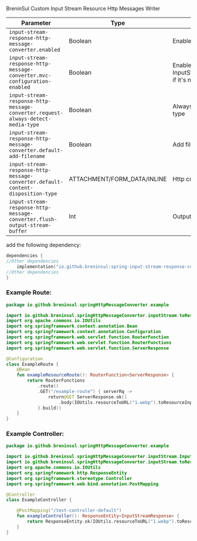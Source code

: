 BreninSul Custom Input Stream Resource Http Messages Writer

| Parameter                                                                       | Type                        | Description                                                                                                         |
|---------------------------------------------------------------------------------|-----------------------------|---------------------------------------------------------------------------------------------------------------------|
| `input-stream-response-http-message-converter.enabled`                          | Boolean                     | Enable autoconfig for this starter                                                                                  |
| `input-stream-response-http-message-converter.mvc-configuration-enabled`        | Boolean                     | Enable WebMvcConfigurer that registers InputStreamResponseHttpMessageConverter if it's not registered automatically |
| `input-stream-response-http-message-converter.request-always-detect-media-type` | Boolean                     | Always automatically detect request media type                                                                      |
| `input-stream-response-http-message-converter.default-add-filename`             | Boolean                     | Add filename to content disposition header                                                                          |
| `input-stream-response-http-message-converter.default-content-disposition-type` | ATTACHMENT/FORM_DATA/INLINE | Http content disposition header type                                                                                |
| `input-stream-response-http-message-converter.flush-output-stream-buffer`       | Int                         | Output stream flush buffer                                                                                          |

add the following dependency:

````kotlin
dependencies {
//Other dependencies
    implementation("io.github.breninsul:spring-input-stream-response-converter:1.1.2")
//Other dependencies
}
````

### Example Route:

````kotlin
package io.github.breninsul.springHttpMessageConverter.example

import io.github.breninsul.springHttpMessageConverter.inputStream.toResourceInputInputStreamResponse
import org.apache.commons.io.IOUtils
import org.springframework.context.annotation.Bean
import org.springframework.context.annotation.Configuration
import org.springframework.web.servlet.function.RouterFunction
import org.springframework.web.servlet.function.RouterFunctions
import org.springframework.web.servlet.function.ServerResponse

@Configuration
class ExampleRoute {
    @Bean
    fun exampleResourceRoute(): RouterFunction<ServerResponse> {
        return RouterFunctions
            .route()
            .GET("/example-route") { serverRq ->
                return@GET ServerResponse.ok()
                    .body(IOUtils.resourceToURL("1.webp").toResourceInputInputStreamResponse())
            }.build()
    }
}
````

### Example Controller:

````kotlin
package io.github.breninsul.springHttpMessageConverter.example

import io.github.breninsul.springHttpMessageConverter.inputStream.InputStreamResponse
import io.github.breninsul.springHttpMessageConverter.inputStream.toResourceInputInputStreamResponse
import org.apache.commons.io.IOUtils
import org.springframework.http.ResponseEntity
import org.springframework.stereotype.Controller
import org.springframework.web.bind.annotation.PostMapping

@Controller
class ExampleController {

    @PostMapping("/test-controller-default")
    fun exampleController(): ResponseEntity<InputStreamResponse> {
        return ResponseEntity.ok(IOUtils.resourceToURL("1.webp").toResourceInputInputStreamResponse())
    }
}
````
